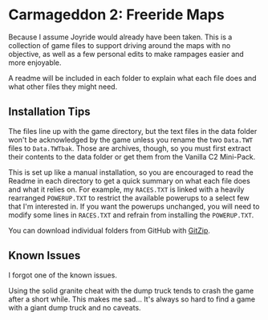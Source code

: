 # Carmageddon 2: Freeride Maps

Because I assume Joyride would already have been taken. This is a collection of game files to support driving around the maps with no objective, as well as a few personal edits to make rampages easier and more enjoyable.

A readme will be included in each folder to explain what each file does and what other files they might need.

## Installation Tips

The files line up with the game directory, but the text files in the data folder won't be acknowledged by the game unless you rename the two ``Data.TWT`` files to ``Data.TWTbak``. Those are archives, though, so you must first extract their contents to the data folder or get them from the Vanilla C2 Mini-Pack.

This is set up like a manual installation, so you are encouraged to read the Readme in each directory to get a quick summary on what each file does and what it relies on. For example, my ``RACES.TXT`` is linked with a heavily rearranged ``POWERUP.TXT`` to restrict the available powerups to a select few that I'm interested in. If you want the powerups unchanged, you will need to modify some lines in ``RACES.TXT`` and refrain from installing the ``POWERUP.TXT``.

You can download individual folders from GitHub with [GitZip](https://gitzip.org/).

## Known Issues

I forgot one of the known issues.

Using the solid granite cheat with the dump truck tends to crash the game after a short while. This makes me sad... It's always so hard to find a game with a giant dump truck and no caveats.
